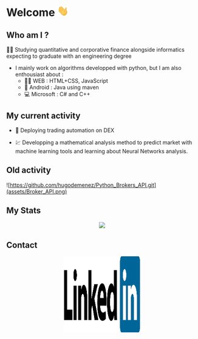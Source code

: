 # Welcome <img src="assets/hello.gif" width="30px"/>


## Who am I ?

:man_student: Studying quantitative and corporative finance alongside informatics expecting to graduate with an engineering degree

*  I mainly work on algorithms developped with python, but I am also enthousiast about :
    * :man_technologist: WEB : HTML+CSS, JavaScript
    * :iphone: Android : Java using maven
    * :computer: Microsoft : C# and C++

## My current activity

* :rocket: Deploying trading automation on DEX

* :chart: Developping a mathematical analysis method to predict market with machine learning tools and learning about Neural Networks analysis.

## Old activity


![https://github.com/hugodemenez/Python_Brokers_API.git](assets/Broker_API.png)

## My Stats


<p align="center">
<img src="https://github-readme-stats.vercel.app/api?username=hugodemenez&show_icons=true&title_color=000&icon_color=000&text_color=000&bg_color=fff&hide=["stars"]&count_private=true">
</p>


## Contact

<p align=center >
<a href="https://www.linkedin.com/in/hugo-demenez/"><img src="assets/linkedin.svg" alt="Linkedin_hugodemenez" height="200px" width="200px"/></a>
</p>
